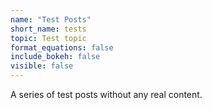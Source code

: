 ```yaml
---
name: "Test Posts"
short_name: tests
topic: Test topic
format_equations: false
include_bokeh: false
visible: false
---
```


A series of test posts without any real content. 